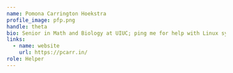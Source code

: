 ```yaml
---
name: Pomona Carrington Hoekstra
profile_image: pfp.png
handle: theta
bio: Senior in Math and Biology at UIUC; ping me for help with Linux systems.
links:
  - name: website
    url: https://pcarr.in/
role: Helper
---
```

